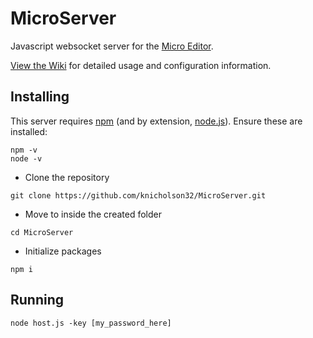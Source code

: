 # MicroServer
Javascript websocket server for the [Micro Editor](https://github.com/npnicholson/Micro).

[View the Wiki](https://github.com/knicholson32/MicroServer/wiki) for detailed usage and configuration information.

## Installing
This server requires [npm](https://www.npmjs.com/) (and by extension, [node.js](https://nodejs.org/en/)). Ensure these are installed:
```shell
npm -v
node -v
```
- Clone the repository
```shell
git clone https://github.com/knicholson32/MicroServer.git
```
- Move to inside the created folder
```shell
cd MicroServer
```
- Initialize packages
```shell
npm i
```

## Running
```shell
node host.js -key [my_password_here]
```
